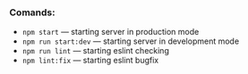 ### Comands:

- `npm start` &mdash; starting server in production mode
- `npm run start:dev` &mdash; starting server in development mode
- `npm run lint` &mdash; starting eslint checking
- `npm lint:fix` &mdash; starting eslint bugfix
